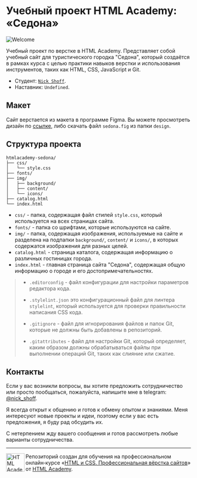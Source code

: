 # Учебный проект HTML Academy: «Седона»

![Welcome](https://user-images.githubusercontent.com/113331203/233471664-059e3d11-b847-4c71-9579-7b10ec3519a1.png)

Учебный проект по верстке в HTML Academy. Представляет собой учебный сайт для туристического городка "Седона", который создаётся в рамках курса с целью практики навыков верстки и использования инструментов, таких как HTML, CSS, JavaScript и Git.

* Студент: [`Nick Shoff`](https://htmlacademy.ru/profile/id2301079).
* Наставник: `Undefined`.

## Макет
Сайт верстается из макета в программе Figma. Вы можете просмотреть дизайн по [ссылке](https://www.figma.com/file/bezZu6uSwwjRePax4uii8M/sedona?node-id=0-1&t=Q8emAUgVQdxfeMgu-0), либо скачать файл `sedona.fig` из папки `design`.

## Структура проекта

```
htmlacademy-sedona/
├── css/
│   └── style.css
├── fonts/
├── img/
│   ├── background/
│   ├── content/
│   └── icons/
├── catalog.html
└── index.html
```

* `css/` - папка, содержащая файл стилей `style.css`, который используется на всех страницах сайта.
* `fonts/` - папка со шрифтами, которые используются на сайте.
* `img/` - папка, содержащая изображения, используемые на сайте и разделена на подпапки `background/`, `content/` и `icons/`, в которых содержатся изображения для разных целей.
* `catalog.html` - страница каталога, содержащая информацию о различных гостиницах города.
* `index.html` - главная страница сайта "Седона", содержащая общую информацию о городе и его достопримечательностях.

> * `.editorconfig` - файл конфигурации для настройки параметров редактора кода.
> * `.stylelint.json` это конфигурационный файл для линтера `stylelint`, который используется для проверки правильности написания CSS кода.
> 
> * `.gitignore` - файл для игнорирования файлов и папок Git, которые не должны быть добавлены в репозиторий.
> * `.gitattributes` - файл для настройки Git, который определяет, каким образом должны обрабатываться файлы при выполнении операций Git, таких как слияние или сжатие.

## Контакты
Если у вас возникли вопросы, вы хотите предложить сотрудничество или просто пообщаться, пожалуйста, напишите мне в telegram: [@nick_shoff](https://t.me/nick_shoff).

Я всегда открыт к общению и готов к обмену опытом и знаниями. Меня интересуют новые проекты и идеи, поэтому если у вас есть предложения, я буду рад обсудить их.

С нетерпением жду вашего сообщения и готов рассмотреть любые варианты сотрудничества.

---

<a href="https://htmlacademy.ru/intensive/htmlcss"><img align="left" width="50" height="50" alt="HTML Academy" src="https://up.htmlacademy.ru/static/img/intensive/htmlcss/logo-for-github-2.png"></a>

Репозиторий создан для обучения на профессиональном онлайн‑курсе «[HTML и CSS. Профессиональная вёрстка сайтов](https://htmlacademy.ru/intensive/htmlcss)» от [HTML Academy](https://htmlacademy.ru).
